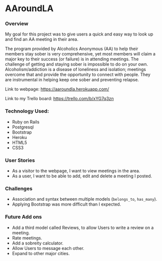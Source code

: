 # AAroundLA


### Overview
My goal for this project was to give users a quick and easy way to look up and find an AA meeting in their area.

The program provided by Alcoholics Anonymous (AA) to help their members stay sober is very comprehensive, yet most members will claim a major key to their success (or failure) is in attending meetings. The challenge of getting and staying sober is impossible to do on your own. Alcoholism/addiction is a disease of loneliness and isolation; meetings overcome that and provide the opportunity to connect with people. They are instrumental in helping keep one sober and preventing relapse.

Link to webpage:
<https://aaroundla.herokuapp.com/>

Link to my Trello board:
<https://trello.com/b/xYG7q3zn>

### Technology Used:
+ Ruby on Rails
+ Postgresql
+ Bootstrap
+ Heroku
+ HTML5
+ CSS3

### User Stories
+ As a visitor to the webpage, I want to view meetings in the area.
+ As a user, I want to be able to add, edit and delete a meeting I posted.


### Challenges
+ Association and syntax between multiple models (`belongs_to`, `has_many`).
+ Applying Bootstrap was more difficult than I expected.

### Future Add ons
+ Add a third model called Reviews, to allow Users to write a review on a meeting.
+ Rate meetings.
+ Add a sobreity calculator.
+ Allow Users to message each other.
+ Expand to other major cities.